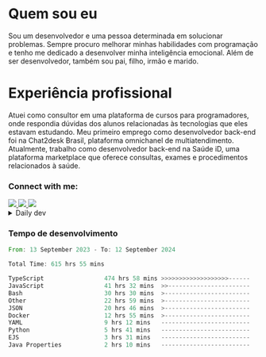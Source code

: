 # Quem sou eu
Sou um desenvolvedor e uma pessoa determinada em solucionar problemas. Sempre procuro melhorar minhas habilidades com programação e tenho me dedicado a desenvolver minha inteligência emocional. Além de ser desenvolvedor, também sou pai, filho, irmão e marido.

# Experiência profissional
Atuei como consultor em uma plataforma de cursos para programadores, onde respondia dúvidas dos alunos relacionadas às tecnologias que eles estavam estudando.
Meu primeiro emprego como desenvolvedor back-end foi na Chat2desk Brasil, plataforma omnichanel de multiatendimento.
Atualmente, trabalho como desenvolvedor back-end na Saúde iD, uma plataforma marketplace que oferece consultas, exames e procedimentos relacionados à saúde.

### Connect with me:
<a href="https://www.linkedin.com/in/theusmoreira" target="_blank" >
<img src="https://img.shields.io/badge/linkedin-%230077B5.svg?&style=for-the-badge&logo=linkedin&logoColor=white ">
</a>
<a href="https://www.instagram.com/matheus.s.moreira/" target="_blank">
<img src="https://img.shields.io/badge/instagram-%23E4405F.svg?&style=for-the-badge&logo=instagram&logoColor=white">
</a>
<a href="mailto:matheussm301@gmail.com"  target="_blank">
<img src="https://img.shields.io/badge/gmail-%23E4405F.svg?&style=for-the-badge&logo=gmail&logoColor=white">
</a>


<details>
  <summary>Daily dev </summary>
<p>
  <a href="https://app.daily.dev/matheussantos"><img src="https://github.com/matheus-santos-moreira/matheus-santos-moreira/blob/master/devcard.svg" width="200" alt="Matheus Santos's Dev Card"/></a>
 </p>
</details>

<h3>Tempo de desenvolvimento</h3>

<!--START_SECTION:waka-->

```rust
From: 13 September 2023 - To: 12 September 2024

Total Time: 615 hrs 55 mins

TypeScript                 474 hrs 58 mins >>>>>>>>>>>>>>>>>>>------   74.34 %
JavaScript                 41 hrs 32 mins  >>-----------------------   06.50 %
Bash                       30 hrs 30 mins  >------------------------   04.77 %
Other                      22 hrs 59 mins  >------------------------   03.60 %
JSON                       20 hrs 46 mins  >------------------------   03.25 %
Docker                     12 hrs 55 mins  >------------------------   02.02 %
YAML                       9 hrs 12 mins   -------------------------   01.44 %
Python                     5 hrs 41 mins   -------------------------   00.89 %
EJS                        3 hrs 31 mins   -------------------------   00.55 %
Java Properties            2 hrs 10 mins   -------------------------   00.34 %
```

<!--END_SECTION:waka-->
